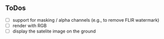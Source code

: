 


## ToDos

- [ ] support for masking / alpha channels (e.g., to remove FLIR watermark)
- [ ] render with RGB
- [ ] display the satelite image on the ground
